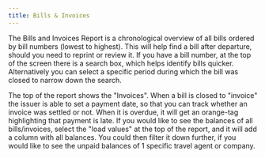 ```yaml
---
title: Bills & Invoices
---
```


The Bills and Invoices Report is a chronological overview of all bills ordered by bill numbers (lowest to highest). This will help find a bill after departure, should you need to reprint or review it. If you have a bill number, at the top of the screen there is a search box, which helps identify bills quicker. Alternatively you can select a specific period during which the bill was closed to narrow down the search.

The top of the report shows the "Invoices".
When a bill is closed to "invoice" the issuer is able to set a payment date, so that you can track whether an invoice was settled or not. When it is overdue, it will get an orange-tag highlighting that payment is late.
If you would like to see the balances of all bills/invoices, select the "load values" at the top of the report, and it will add a column with all balances. You could then filter it down further, if you would like to see the unpaid balances of 1 specific travel agent or company.

